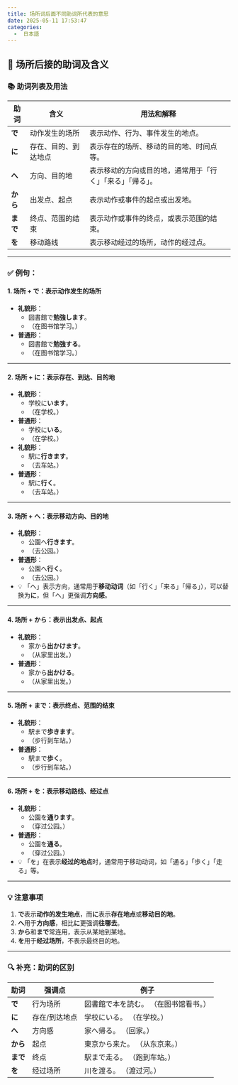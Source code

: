 ```yaml
---
title: 场所词后面不同助词所代表的意思
date: 2025-05-11 17:53:47
categories:
  -  日本語
---
```


## 🌟 **场所后接的助词及含义**

### **📚 助词列表及用法**

| 助词 | 含义                 | 用法和解释                                          |
|-----|----------------------|-----------------------------------------------------|
| **で**  | 动作发生的场所       | 表示动作、行为、事件发生的地点。                        |
| **に**  | 存在、目的、到达地点  | 表示存在的场所、移动的目的地、时间点等。                   |
| **へ**  | 方向、目的地         | 表示移动的方向或目的地，通常用于「行く」「来る」「帰る」。    |
| **から**| 出发点、起点         | 表示动作或事件的起点或出发地。                          |
| **まで**| 终点、范围的结束     | 表示动作或事件的终点，或表示范围的结束。                    |
| **を**  | 移动路线             | 表示移动经过的场所，动作的经过点。                          |

---

### **✅ 例句：**

#### **1. 场所 + で：表示动作发生的场所**
- **礼貌形**：
    - 図書館で**勉強します**。
    - （在图书馆学习。）
- **普通形**：
    - 図書館で**勉強する**。
    - （在图书馆学习。）

---

#### **2. 场所 + に：表示存在、到达、目的地**
- **礼貌形**：
    - 学校に**います**。
    - （在学校。）
- **普通形**：
    - 学校に**いる**。
    - （在学校。）
- **礼貌形**：
    - 駅に**行きます**。
    - （去车站。）
- **普通形**：
    - 駅に**行く**。
    - （去车站。）

---

#### **3. 场所 + へ：表示移动方向、目的地**
- **礼貌形**：
    - 公園へ**行きます**。
    - （去公园。）
- **普通形**：
    - 公園へ**行く**。
    - （去公园。）
- 💡 「へ」表示方向，通常用于**移动动词**（如「行く」「来る」「帰る」），可以替换为**に**，但「へ」更强调**方向感**。

---

#### **4. 场所 + から：表示出发点、起点**
- **礼貌形**：
    - 家から**出かけます**。
    - （从家里出发。）
- **普通形**：
    - 家から**出かける**。
    - （从家里出发。）

---

#### **5. 场所 + まで：表示终点、范围的结束**
- **礼貌形**：
    - 駅まで**歩きます**。
    - （步行到车站。）
- **普通形**：
    - 駅まで**歩く**。
    - （步行到车站。）

---

#### **6. 场所 + を：表示移动路线、经过点**
- **礼貌形**：
    - 公園を**通ります**。
    - （穿过公园。）
- **普通形**：
    - 公園を**通る**。
    - （穿过公园。）
- 💡 「を」在表示**经过的地点**时，通常用于移动动词，如「通る」「歩く」「走る」等。

---

### **💡 注意事项**
1. **で**表示**动作的发生地点**，而**に**表示**存在地点**或**移动目的地**。
2. **へ**用于**方向感**，相比**に**更强调**往哪去**。
3. **から**和**まで**常连用，表示从某地到某地。
4. **を**用于**经过场所**，不表示最终目的地。

---

### **🔍 补充：助词的区别**
| 助词  | 强调点         | 例子                            |
|------|---------------|--------------------------------|
| **で**  | 行为场所       | 図書館で本を読む。 （在图书馆看书。） |
| **に**  | 存在/到达地点  | 学校にいる。 （在学校。）            |
| **へ**  | 方向感         | 家へ帰る。 （回家。）                |
| **から**| 起点           | 東京から来た。 （从东京来。）          |
| **まで**| 终点           | 駅まで走る。 （跑到车站。）           |
| **を**  | 经过场所       | 川を渡る。 （渡过河。）               |

